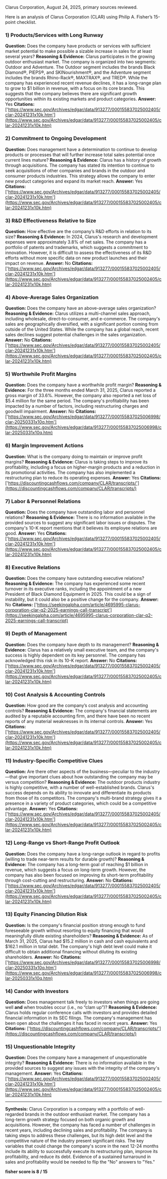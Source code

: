 Clarus Corporation, August 24, 2025, primary sources reviewed.

Here is an analysis of Clarus Corporation (CLAR) using Philip A. Fisher’s 15-point checklist.

### 1) Products/Services with Long Runway
**Question:** Does the company have products or services with sufficient market potential to make possible a sizable increase in sales for at least several years?
**Reasoning & Evidence:** Clarus participates in the growing outdoor enthusiast market. The company is organized into two segments: Outdoor and Adventure. The Outdoor segment includes the brands Black Diamond®, PIEPS®, and SKINourishment®, and the Adventure segment includes the brands Rhino-Rack®, MAXTRAX®, and TRED®. While the company has experienced recent revenue declines, it has a long-range plan to grow to $1 billion in revenue, with a focus on its core brands. This suggests that the company believes there are significant growth opportunities within its existing markets and product categories.
**Answer:** Yes
**Citations:** ['https://www.sec.gov/Archives/edgar/data/913277/000155837025002405/clar-20241231x10k.htm'](https://www.sec.gov/Archives/edgar/data/913277/000155837025002405/clar-20241231x10k.htm)

### 2) Commitment to Ongoing Development
**Question:** Does management have a determination to continue to develop products or processes that will further increase total sales potential once current lines mature?
**Reasoning & Evidence:** Clarus has a history of growth through acquisitions. The company has stated its intention to continue to seek acquisitions of other companies and brands in the outdoor and consumer products industries. This strategy allows the company to enter new product categories and expand its market reach.
**Answer:** Yes
**Citations:** ['https://www.sec.gov/Archives/edgar/data/913277/000155837025002405/clar-20241231x10k.htm'](https://www.sec.gov/Archives/edgar/data/913277/000155837025002405/clar-20241231x10k.htm)

### 3) R&D Effectiveness Relative to Size
**Question:** How effective are the company’s R&D efforts in relation to its size?
**Reasoning & Evidence:** In 2024, Clarus's research and development expenses were approximately 3.8% of net sales. The company has a portfolio of patents and trademarks, which suggests a commitment to innovation. However, it is difficult to assess the effectiveness of its R&D efforts without more specific data on new product launches and their impact on revenue.
**Answer:** No
**Citations:** ['https://www.sec.gov/Archives/edgar/data/913277/000155837025002405/clar-20241231x10k.htm'](https://www.sec.gov/Archives/edgar/data/913277/000155837025002405/clar-20241231x10k.htm)

### 4) Above-Average Sales Organization
**Question:** Does the company have an above-average sales organization?
**Reasoning & Evidence:** Clarus utilizes a multi-channel sales approach, including wholesale, direct-to-consumer, and e-commerce. The company's sales are geographically diversified, with a significant portion coming from outside of the United States. While the company has a global reach, recent sales declines suggest potential challenges in the sales organization.
**Answer:** No
**Citations:** ['https://www.sec.gov/Archives/edgar/data/913277/000155837025002405/clar-20241231x10k.htm'](https://www.sec.gov/Archives/edgar/data/913277/000155837025002405/clar-20241231x10k.htm)

### 5) Worthwhile Profit Margins
**Question:** Does the company have a worthwhile profit margin?
**Reasoning & Evidence:** For the three months ended March 31, 2025, Clarus reported a gross margin of 33.6%. However, the company also reported a net loss of $5.4 million for the same period. The company's profitability has been impacted by a number of factors, including restructuring charges and goodwill impairment.
**Answer:** No
**Citations:** ['https://www.sec.gov/Archives/edgar/data/913277/000155837025006998/clar-20250331x10q.htm'](https://www.sec.gov/Archives/edgar/data/913277/000155837025006998/clar-20250331x10q.htm)

### 6) Margin Improvement Actions
**Question:** What is the company doing to maintain or improve profit margins?
**Reasoning & Evidence:** Clarus is taking steps to improve its profitability, including a focus on higher-margin products and a reduction in its promotional activities. The company has also implemented a restructuring plan to reduce its operating expenses.
**Answer:** Yes
**Citations:** ['https://discountingcashflows.com/company/CLAR/transcripts/'](https://discountingcashflows.com/company/CLAR/transcripts/)

### 7) Labor & Personnel Relations
**Question:** Does the company have outstanding labor and personnel relations?
**Reasoning & Evidence:** There is no information available in the provided sources to suggest any significant labor issues or disputes. The company's 10-K report mentions that it believes its employee relations are good.
**Answer:** Yes
**Citations:** ['https://www.sec.gov/Archives/edgar/data/913277/000155837025002405/clar-20241231x10k.htm'](https://www.sec.gov/Archives/edgar/data/913277/000155837025002405/clar-20241231x10k.htm)

### 8) Executive Relations
**Question:** Does the company have outstanding executive relations?
**Reasoning & Evidence:** The company has experienced some recent turnover in its executive ranks, including the appointment of a new President of Black Diamond Equipment in 2025. This could be a sign of instability, but it could also be a positive change for the company.
**Answer:** No
**Citations:** ['https://seekingalpha.com/article/4695995-clarus-corporation-clar-q2-2025-earnings-call-transcript'](https://seekingalpha.com/article/4695995-clarus-corporation-clar-q2-2025-earnings-call-transcript)

### 9) Depth of Management
**Question:** Does the company have depth to its management?
**Reasoning & Evidence:** Clarus has a relatively small executive team, and the company's success is highly dependent on its key personnel. The company has acknowledged this risk in its 10-K report.
**Answer:** No
**Citations:** ['https://www.sec.gov/Archives/edgar/data/913277/000155837025002405/clar-20241231x10k.htm'](https://www.sec.gov/Archives/edgar/data/913277/000155837025002405/clar-20241231x10k.htm)

### 10) Cost Analysis & Accounting Controls
**Question:** How good are the company’s cost analysis and accounting controls?
**Reasoning & Evidence:** The company's financial statements are audited by a reputable accounting firm, and there have been no recent reports of any material weaknesses in its internal controls.
**Answer:** Yes
**Citations:** ['https://www.sec.gov/Archives/edgar/data/913277/000155837025002405/clar-20241231x10k.htm'](https://www.sec.gov/Archives/edgar/data/913277/000155837025002405/clar-20241231x10k.htm)

### 11) Industry-Specific Competitive Clues
**Question:** Are there other aspects of the business—peculiar to the industry—that give important clues about how outstanding the company may be versus competition?
**Reasoning & Evidence:** The outdoor products industry is highly competitive, with a number of well-established brands. Clarus's success depends on its ability to innovate and differentiate its products from those of its competitors. The company's multi-brand strategy gives it a presence in a variety of product categories, which could be a competitive advantage.
**Answer:** Yes
**Citations:** ['https://www.sec.gov/Archives/edgar/data/913277/000155837025002405/clar-20241231x10k.htm'](https://www.sec.gov/Archives/edgar/data/913277/000155837025002405/clar-20241231x10k.htm)

### 12) Long-Range vs Short-Range Profit Outlook
**Question:** Does the company have a long-range outlook in regard to profits (willing to trade near-term results for durable growth)?
**Reasoning & Evidence:** The company has a long-term goal of reaching $1 billion in revenue, which suggests a focus on long-term growth. However, the company has also been focused on improving its short-term profitability through cost-cutting and restructuring.
**Answer:** No
**Citations:** ['https://www.sec.gov/Archives/edgar/data/913277/000155837025002405/clar-20241231x10k.htm'](https://www.sec.gov/Archives/edgar/data/913277/000155837025002405/clar-20241231x10k.htm)

### 13) Equity Financing Dilution Risk
**Question:** Is the company's financial position strong enough to fund foreseeable growth without resorting to equity financing that would meaningfully dilute existing shareholders?
**Reasoning & Evidence:** As of March 31, 2025, Clarus had $15.2 million in cash and cash equivalents and $162.1 million in total debt. The company's high debt level could make it difficult to obtain additional financing without diluting its existing shareholders.
**Answer:** No
**Citations:** ['https://www.sec.gov/Archives/edgar/data/913277/000155837025006998/clar-20250331x10q.htm'](https://www.sec.gov/Archives/edgar/data/913277/000155837025006998/clar-20250331x10q.htm)

### 14) Candor with Investors
**Question:** Does management talk freely to investors when things are going well **and** when troubles occur (i.e., no “clam up”)?
**Reasoning & Evidence:** Clarus holds regular conference calls with investors and provides detailed financial information in its SEC filings. The company's management has been open about the challenges it has faced in recent years.
**Answer:** Yes
**Citations:** ['https://discountingcashflows.com/company/CLAR/transcripts/'](https://discountingcashflows.com/company/CLAR/transcripts/)

### 15) Unquestionable Integrity
**Question:** Does the company have a management of unquestionable integrity?
**Reasoning & Evidence:** There is no information available in the provided sources to suggest any issues with the integrity of the company's management.
**Answer:** Yes
**Citations:** ['https://www.sec.gov/Archives/edgar/data/913277/000155837025002405/clar-20241231x10k.htm'](https://www.sec.gov/Archives/edgar/data/913277/000155837025002405/clar-20241231x10k.htm)

---
**Synthesis:**
Clarus Corporation is a company with a portfolio of well-regarded brands in the outdoor enthusiast market. The company has a long-term growth strategy focused on both organic growth and acquisitions. However, the company has faced a number of challenges in recent years, including declining sales and profitability. The company is taking steps to address these challenges, but its high debt level and the competitive nature of the industry present significant risks. The key variables that could change the company's score in the next 12-24 months include its ability to successfully execute its restructuring plan, improve its profitability, and reduce its debt. Evidence of a sustained turnaround in sales and profitability would be needed to flip the "No" answers to "Yes."

**fisher score is 8 / 15**